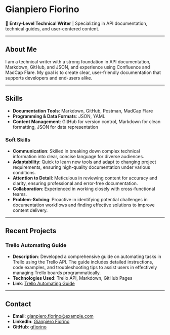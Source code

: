 # Gianpiero Fiorino

👋 **Entry-Level Technical Writer** | Specializing in API documentation, technical guides, and user-centered content.

---

## About Me

I am a technical writer with a strong foundation in API documentation, Markdown, GitHub, and JSON, and experience using Confluence and MadCap Flare. My goal is to create clear, user-friendly documentation that supports developers and end-users alike.

---

## Skills

- **Documentation Tools**: Markdown, GitHub, Postman, MadCap Flare
- **Programming & Data Formats**: JSON, YAML
- **Content Management**: GitHub for version control, Markdown for clean formatting, JSON for data representation

### Soft Skills

- **Communication**: Skilled in breaking down complex technical information into clear, concise language for diverse audiences.
- **Adaptability**: Quick to learn new tools and adapt to changing project requirements, ensuring high-quality documentation under various conditions.
- **Attention to Detail**: Meticulous in reviewing content for accuracy and clarity, ensuring professional and error-free documentation.
- **Collaboration**: Experienced in working closely with cross-functional teams.
- **Problem-Solving**: Proactive in identifying potential challenges in documentation workflows and finding effective solutions to improve content delivery.

---

## Recent Projects

### Trello Automating Guide

- **Description**: Developed a comprehensive guide on automating tasks in Trello using the Trello API. The guide includes detailed instructions, code examples, and troubleshooting tips to assist users in effectively managing Trello boards programmatically.
- **Technologies Used**: Trello API, Markdown, GitHub Pages
- **Link**: [Trello Automating Guide](https://gfiorino.github.io/Trello_Automating_Guide/)

---

## Contact

- **Email**: [gianpiero.fiorino@example.com](mailto:gianpiero.fiorino@example.com)
- **LinkedIn**: [Gianpiero Fiorino](https://www.linkedin.com/in/gianpierofiorino/)
- **GitHub**: [gfiorino](https://github.com/gfiorino)
